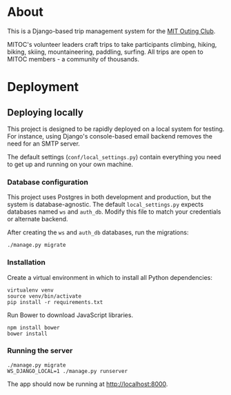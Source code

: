 # About
This is a Django-based trip management system for the [MIT Outing Club][mitoc].

MITOC's volunteer leaders craft trips to take participants climbing, hiking,
biking, skiing, mountaineering, paddling, surfing. All trips are open to MITOC
members - a community of thousands.

# Deployment
## Deploying locally

This project is designed to be rapidly deployed on a local system for testing.
For instance, using Django's console-based email backend removes the need for
an SMTP server.

The default settings (`conf/local_settings.py`) contain everything you need to
get up and running on your own machine.


### Database configuration

This project uses Postgres in both development and production, but the system
is database-agnostic. The default `local_settings.py` expects databases named
`ws` and `auth_db`. Modify this file to match your credentials or alternate
backend.

After creating the `ws` and `auth_db` databases, run the migrations:

    ./manage.py migrate

### Installation

Create a virtual environment in which to install all Python dependencies:

    virtualenv venv
    source venv/bin/activate
    pip install -r requirements.txt

Run Bower to download JavaScript libraries.

    npm install bower
    bower install


### Running the server

    ./manage.py migrate
    WS_DJANGO_LOCAL=1 ./manage.py runserver


The app should now be running at [http://localhost:8000](http://localhost:8000).


  [mitoc]: mitoc.org
  [trips]: mitoc-trips.mit.edu
